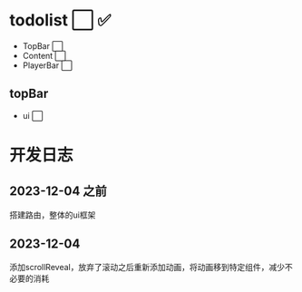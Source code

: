 # todolist  ⬜ ✅
- TopBar    ⬜
- Content   ⬜
- PlayerBar ⬜
 
## topBar
- ui ⬜


# 开发日志

## 2023-12-04 之前
搭建路由，整体的ui框架

## 2023-12-04
添加scrollReveal，放弃了滚动之后重新添加动画，将动画移到特定组件，减少不必要的消耗
